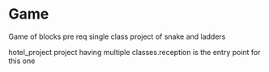 # Game
Game of blocks pre req
single class project of snake and ladders

hotel_project
project having multiple classes.reception is the entry point for this one
